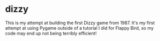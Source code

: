 # dizzy

This is my attempt at building the first Dizzy game from 1987. 
It's my first attempt at using Pygame outside of a tutorial I did for Flappy Bird, so my code may end up not being terribly efficient! 
